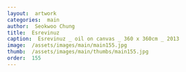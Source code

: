 ```yaml
---
layout:  artwork
categories:  main
author:  Seokwoo Chung
title:  Esrevinuz
caption:  Esrevinuz _ oil on canvas _ 360 x 360cm _ 2013
image:  /assets/images/main/main155.jpg
thumb:  /assets/images/main/thumbs/main155.jpg
order:  155
---
```

